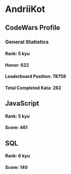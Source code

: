 # AndriiKot
## CodeWars Profile
### General Statistics
#### Rank: 5 kyu
#### Honor: 622
#### Leaderboard Position: 78758
#### Total Completed Kata: 262


## JavaScript
#### Rank: 5 kyu
#### Score: 461


## SQL
#### Rank: 6 kyu
#### Score: 140

